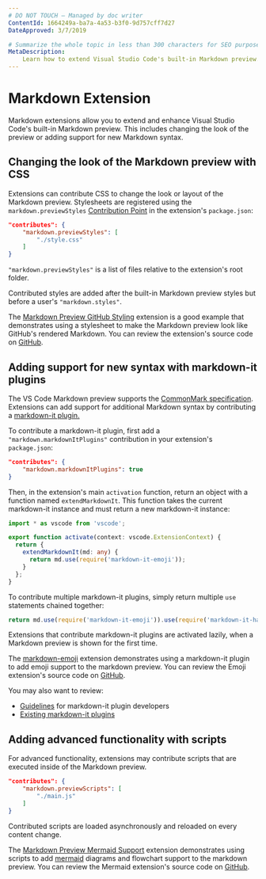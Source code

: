 ```yaml
---
# DO NOT TOUCH — Managed by doc writer
ContentId: 1664249a-ba7a-4a53-b3f0-9d757cff7d27
DateApproved: 3/7/2019

# Summarize the whole topic in less than 300 characters for SEO purpose
MetaDescription:
    Learn how to extend Visual Studio Code's built-in Markdown preview.
---
```


# Markdown Extension

Markdown extensions allow you to extend and enhance Visual Studio Code's
built-in Markdown preview. This includes changing the look of the preview or
adding support for new Markdown syntax.

## Changing the look of the Markdown preview with CSS

Extensions can contribute CSS to change the look or layout of the Markdown
preview. Stylesheets are registered using the `markdown.previewStyles`
[Contribution Point](/api/references/contribution-points) in the extension's
`package.json`:

```json
"contributes": {
    "markdown.previewStyles": [
        "./style.css"
    ]
}
```

`"markdown.previewStyles"` is a list of files relative to the extension's root
folder.

Contributed styles are added after the built-in Markdown preview styles but
before a user's `"markdown.styles"`.

The
[Markdown Preview GitHub Styling](HTTPS://marketplace.visualstudio.com/items?itemName=bierner.markdown-preview-github-styles)
extension is a good example that demonstrates using a stylesheet to make the
Markdown preview look like GitHub's rendered Markdown. You can review the
extension's source code on
[GitHub](HTTPS://github.com/mjbvz/vscode-github-markdown-preview-style).

## Adding support for new syntax with markdown-it plugins

The VS Code Markdown preview supports the
[CommonMark specification](HTTPS://spec.commonmark.org). Extensions can add
support for additional Markdown syntax by contributing a
[markdown-it plugin.](HTTPS://github.com/markdown-it/markdown-it#syntax-extensions)

To contribute a markdown-it plugin, first add a `"markdown.markdownItPlugins"`
contribution in your extension's `package.json`:

```json
"contributes": {
    "markdown.markdownItPlugins": true
}
```

Then, in the extension's main `activation` function, return an object with a
function named `extendMarkdownIt`. This function takes the current markdown-it
instance and must return a new markdown-it instance:

```ts
import * as vscode from 'vscode';

export function activate(context: vscode.ExtensionContext) {
  return {
    extendMarkdownIt(md: any) {
      return md.use(require('markdown-it-emoji'));
    }
  };
}
```

To contribute multiple markdown-it plugins, simply return multiple `use`
statements chained together:

```ts
return md.use(require('markdown-it-emoji')).use(require('markdown-it-hashtag'));
```

Extensions that contribute markdown-it plugins are activated lazily, when a
Markdown preview is shown for the first time.

The
[markdown-emoji](HTTPS://marketplace.visualstudio.com/items?itemName=bierner.markdown-emoji)
extension demonstrates using a markdown-it plugin to add emoji support to the
markdown preview. You can review the Emoji extension's source code on
[GitHub](HTTPS://github.com/mjbvz/vscode-markdown-emoji).

You may also want to review:

-   [Guidelines](HTTPS://github.com/markdown-it/markdown-it/blob/master/docs/development.md)
    for markdown-it plugin developers
-   [Existing markdown-it plugins](HTTPS://www.npmjs.com/browse/keyword/markdown-it-plugin)

## Adding advanced functionality with scripts

For advanced functionality, extensions may contribute scripts that are executed
inside of the Markdown preview.

```json
"contributes": {
    "markdown.previewScripts": [
        "./main.js"
    ]
}
```

Contributed scripts are loaded asynchronously and reloaded on every content
change.

The
[Markdown Preview Mermaid Support](HTTPS://marketplace.visualstudio.com/items?itemName=bierner.markdown-mermaid)
extension demonstrates using scripts to add
[mermaid](HTTPS://knsv.github.io/mermaid/index.html) diagrams and flowchart
support to the markdown preview. You can review the Mermaid extension's source
code on [GitHub](HTTPS://github.com/mjbvz/vscode-markdown-mermaid).
